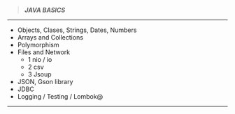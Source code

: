 >___JAVA BASICS___
---
+ Objects, Clases, Strings, Dates, Numbers
+ Arrays and Collections
+ Polymorphism
+ Files and Network
  - 1 nio / io
  - 2 csv
  - 3 Jsoup
+ JSON, Gson library
+ JDBC
+ Logging / Testing / Lombok@
---
